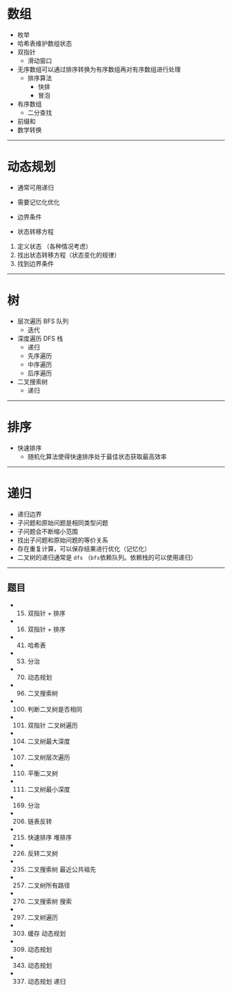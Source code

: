 # 数组

- 枚举
- 哈希表维护数组状态
- 双指针
  - 滑动窗口
- 无序数组可以通过排序转换为有序数组再对有序数组进行处理
  - 排序算法
    - 快排
    - 冒泡
- 有序数组
  - 二分查找
- 前缀和
- 数学转换

---

# 动态规划

- 通常可用递归
- 需要记忆化优化

- 边界条件
- 状态转移方程

1. 定义状态 （各种情况考虑）
2. 找出状态转移方程（状态变化的规律）
3. 找到边界条件

---

# 树

- 层次遍历 BFS 队列
  - 迭代
- 深度遍历 DFS 栈
  - 递归
  - 先序遍历
  - 中序遍历
  - 后序遍历
- 二叉搜索树
  - 递归

---

# 排序

- 快速排序
  - 随机化算法使得快速排序处于最佳状态获取最高效率

---

# 递归

- 递归边界
- 子问题和原始问题是相同类型问题
- 子问题会不断缩小范围
- 找出子问题和原始问题的等价关系
- 存在重复计算，可以保存结果进行优化（记忆化）
- 二叉树的递归通常是 `dfs` （`bfs`依赖队列。依赖栈的可以使用递归）

---

## 题目

- 15. 双指针 + 排序
- 16. 双指针 + 排序
- 41. 哈希表
- 53. 分治
- 70. 动态规划
- 96. 二叉搜索树
- 100. 判断二叉树是否相同
- 101. 双指针 二叉树遍历
- 104. 二叉树最大深度
- 107. 二叉树层次遍历
- 110. 平衡二叉树
- 111. 二叉树最小深度
- 169. 分治
- 206. 链表反转
- 215. 快速排序 堆排序
- 226. 反转二叉树
- 235. 二叉搜索树 最近公共祖先
- 257. 二叉树所有路径
- 270. 二叉搜索树 搜索
- 297. 二叉树遍历
- 303. 缓存 动态规划
- 309. 动态规划
- 343. 动态规划
- 337. 动态规划 递归
